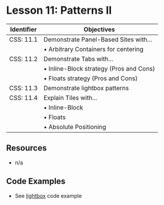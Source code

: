 # Lesson 11: Patterns II

Identifier   | Objectives
-------------|------------
CSS: 11.1    | Demonstrate Panel-Based Sites with...
             | &bull; Arbitrary Containers for centering
CSS: 11.2    | Demonstrate Tabs with...
             | &bull; Inline-Block strategy (Pros and Cons)
             | &bull; Floats strategy (Pros and Cons)
CSS: 11.3    | Demonstrate lightbox patterns
CSS: 11.4    | Explain Tiles with...
             | &bull; Inline-Block
             | &bull; Floats
             | &bull; Absolute Positioning

## Resources
- n/a

## Code Examples

- See [lightbox](lightbox) code example
